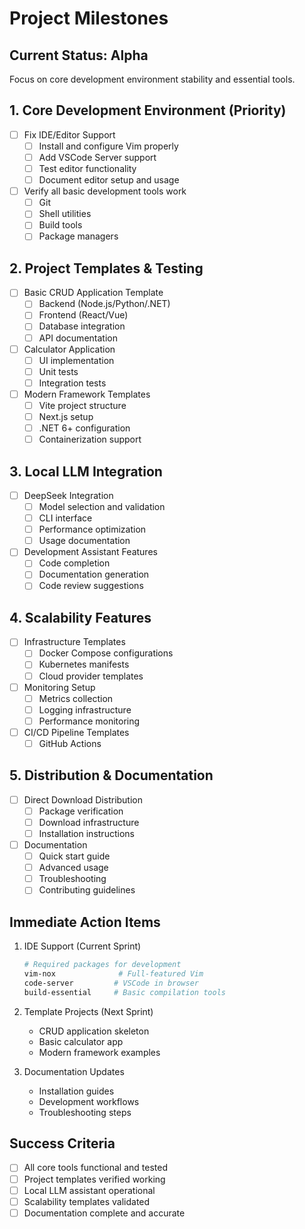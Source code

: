 # Project Milestones

## Current Status: Alpha
Focus on core development environment stability and essential tools.

## 1. Core Development Environment (Priority)
- [ ] Fix IDE/Editor Support
  - [ ] Install and configure Vim properly
  - [ ] Add VSCode Server support
  - [ ] Test editor functionality
  - [ ] Document editor setup and usage
- [ ] Verify all basic development tools work
  - [ ] Git
  - [ ] Shell utilities
  - [ ] Build tools
  - [ ] Package managers

## 2. Project Templates & Testing
- [ ] Basic CRUD Application Template
  - [ ] Backend (Node.js/Python/.NET)
  - [ ] Frontend (React/Vue)
  - [ ] Database integration
  - [ ] API documentation
- [ ] Calculator Application
  - [ ] UI implementation
  - [ ] Unit tests
  - [ ] Integration tests
- [ ] Modern Framework Templates
  - [ ] Vite project structure
  - [ ] Next.js setup
  - [ ] .NET 6+ configuration
  - [ ] Containerization support

## 3. Local LLM Integration
- [ ] DeepSeek Integration
  - [ ] Model selection and validation
  - [ ] CLI interface
  - [ ] Performance optimization
  - [ ] Usage documentation
- [ ] Development Assistant Features
  - [ ] Code completion
  - [ ] Documentation generation
  - [ ] Code review suggestions

## 4. Scalability Features
- [ ] Infrastructure Templates
  - [ ] Docker Compose configurations
  - [ ] Kubernetes manifests
  - [ ] Cloud provider templates
- [ ] Monitoring Setup
  - [ ] Metrics collection
  - [ ] Logging infrastructure
  - [ ] Performance monitoring
- [ ] CI/CD Pipeline Templates
  - [ ] GitHub Actions

## 5. Distribution & Documentation
- [ ] Direct Download Distribution
  - [ ] Package verification
  - [ ] Download infrastructure
  - [ ] Installation instructions
- [ ] Documentation
  - [ ] Quick start guide
  - [ ] Advanced usage
  - [ ] Troubleshooting
  - [ ] Contributing guidelines

## Immediate Action Items
1. IDE Support (Current Sprint)
   ```bash
   # Required packages for development
   vim-nox              # Full-featured Vim
   code-server         # VSCode in browser
   build-essential     # Basic compilation tools
   ```

2. Template Projects (Next Sprint)
   - CRUD application skeleton
   - Basic calculator app
   - Modern framework examples

3. Documentation Updates
   - Installation guides
   - Development workflows
   - Troubleshooting steps

## Success Criteria
- [ ] All core tools functional and tested
- [ ] Project templates verified working
- [ ] Local LLM assistant operational
- [ ] Scalability templates validated
- [ ] Documentation complete and accurate
